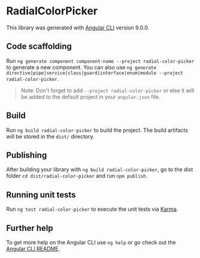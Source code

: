# RadialColorPicker

This library was generated with [Angular CLI](https://github.com/angular/angular-cli) version 9.0.0.

## Code scaffolding

Run `ng generate component component-name --project radial-color-picker` to generate a new component. You can also use `ng generate directive|pipe|service|class|guard|interface|enum|module --project radial-color-picker`.
> Note: Don't forget to add `--project radial-color-picker` or else it will be added to the default project in your `angular.json` file. 

## Build

Run `ng build radial-color-picker` to build the project. The build artifacts will be stored in the `dist/` directory.

## Publishing

After building your library with `ng build radial-color-picker`, go to the dist folder `cd dist/radial-color-picker` and run `npm publish`.

## Running unit tests

Run `ng test radial-color-picker` to execute the unit tests via [Karma](https://karma-runner.github.io).

## Further help

To get more help on the Angular CLI use `ng help` or go check out the [Angular CLI README](https://github.com/angular/angular-cli/blob/master/README.md).
